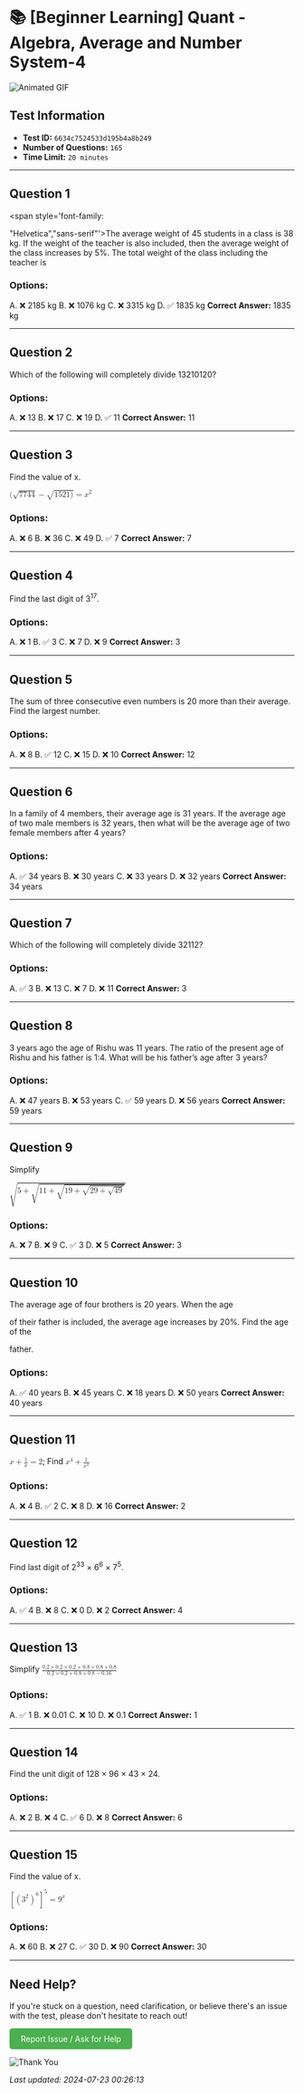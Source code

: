 # 📚 [Beginner Learning] Quant - Algebra, Average and Number System-4

![Animated GIF](https://media.giphy.com/media/l0HlNaQ6gWfllcjDO/giphy.gif)

## Test Information

- **Test ID:** `6634c7524533d195b4a8b249`
- **Number of Questions:** `165`
- **Time Limit:** `20 minutes`

---

## Question 1
<span style='font-family:
"Helvetica","sans-serif"'>The average weight of 45 students in a class is 38 kg. If the weight of the teacher is also included, then the average weight of the class increases by 5%. The total weight of the class including the teacher is </span>

### Options:

A. ❌ 2185 kg
B. ❌ 1076 kg
C. ❌ 3315 kg
D. ✅ 1835 kg
**Correct Answer:** 1835 kg

---

## Question 2
Which of the following will completely divide 13210120?

### Options:

A. ❌ 13
B. ❌ 17
C. ❌ 19
D. ✅ 11
**Correct Answer:** 11

---

## Question 3
Find the value of x.
<!-- MathType@Translator@5@5@MathML2 (DataObject).tdl@MathML 2.0 (DataObject)@ --><math xmlns="http://www.w3.org/1998/Math/MathML"><mrow><mo stretchy="false">(</mo><msqrt><mrow><mn>7744</mn></mrow></msqrt><mo>−</mo><msqrt><mrow><mn>1521)</mn></mrow></msqrt><mo>=</mo><msup><mi>x</mi><mn>2</mn></msup></mrow></math><!-- MathType@End@5@5@ -->

### Options:

A. ❌ 6
B. ❌ 36
C. ❌ 49
D. ✅ 7
**Correct Answer:** 7

---

## Question 4
Find the last digit of 3<sup>17</sup>.

### Options:

A. ❌ 1
B. ✅ 3
C. ❌ 7
D. ❌ 9
**Correct Answer:** 3

---

## Question 5
The sum of three consecutive even numbers is 20 more than their average. Find the largest number.

### Options:

A. ❌ 8
B. ✅ 12
C. ❌ 15
D. ❌ 10
**Correct Answer:** 12

---

## Question 6
In a family of 4 members, their average age is 31 years. If the average age of two male members is 32 years, then what will be the average age of two female members after 4 years?

### Options:

A. ✅ 34 years
B. ❌ 30 years
C. ❌ 33 years
D. ❌ 32 years
**Correct Answer:** 34 years

---

## Question 7
Which of the following will completely divide 32112?

### Options:

A. ✅ 3
B. ❌ 13
C. ❌ 7
D. ❌ 11
**Correct Answer:** 3

---

## Question 8
3 years ago the age of Rishu was 11 years. The ratio of the present age of Rishu and his father is 1:4. What will be his father’s age after 3 years?

### Options:

A. ❌ 47 years
B. ❌ 53 years
C. ✅ 59 years
D. ❌ 56 years
**Correct Answer:** 59 years

---

## Question 9
Simplify
<!-- MathType@Translator@5@5@MathML2 (DataObject).tdl@MathML 2.0 (DataObject)@ --><math xmlns="http://www.w3.org/1998/Math/MathML"><mrow><msqrt><mrow><mn>5</mn><mo>+</mo><msqrt><mrow><mn>11</mn><mo>+</mo><msqrt><mrow><mn>19</mn><mo>+</mo><msqrt><mrow><mn>29</mn><mo>+</mo><msqrt><mrow><mn>49</mn></mrow></msqrt></mrow></msqrt></mrow></msqrt></mrow></msqrt></mrow></msqrt></mrow></math><!-- MathType@End@5@5@ -->

### Options:

A. ❌ 7
B. ❌ 9
C. ✅ 3
D. ❌ 5
**Correct Answer:** 3

---

## Question 10
The average age of four brothers is 20 years. When the age
of their father is included, the average age increases by 20%. Find the age of the
father.

### Options:

A. ✅ 40 years
B. ❌ 45 years
C. ❌ 18 years
D. ❌ 50 years
**Correct Answer:** 40 years

---

## Question 11
<!-- MathType@Translator@5@5@MathML2 (DataObject).tdl@MathML 2.0 (DataObject)@ --><math xmlns="http://www.w3.org/1998/Math/MathML"><mrow><mi>x</mi><mo>+</mo><mfrac><mn>1</mn><mi>x</mi></mfrac><mo>=</mo><mn>2</mn></mrow></math><!-- MathType@End@5@5@ -->; Find <!-- MathType@Translator@5@5@MathML2 (DataObject).tdl@MathML 2.0 (DataObject)@ --><math xmlns="http://www.w3.org/1998/Math/MathML"><mrow><msup><mi>x</mi><mn>4</mn></msup><mo>+</mo><mfrac><mn>1</mn><mrow><msup><mi>x</mi><mn>4</mn></msup></mrow></mfrac></mrow></math><!-- MathType@End@5@5@ -->

### Options:

A. ❌ 4
B. ✅ 2
C. ❌ 8
D. ❌ 16
**Correct Answer:** 2

---

## Question 12
Find last digit of 2<sup>33</sup> × 6<sup>6</sup> × 7<sup>5</sup>.

### Options:

A. ✅ 4
B. ❌ 8
C. ❌ 0
D. ❌ 2
**Correct Answer:** 4

---

## Question 13
Simplify <!-- MathType@Translator@5@5@MathML2 (DataObject).tdl@MathML 2.0 (DataObject)@ --><math xmlns="http://www.w3.org/1998/Math/MathML"><mrow><mfrac><mrow><mn>0.2</mn><mo>×</mo><mn>0.2</mn><mo>×</mo><mn>0.2</mn><mo>+</mo><mn>0.8</mn><mo>×</mo><mn>0.8</mn><mo>×</mo><mn>0.8</mn></mrow><mrow><mn>0.2</mn><mo>×</mo><mn>0.2</mn><mo>+</mo><mn>0.8</mn><mo>×</mo><mn>0.8</mn><mo>−</mo><mn>0.16</mn></mrow></mfrac></mrow></math><!-- MathType@End@5@5@ -->

### Options:

A. ✅ 1
B. ❌ 0.01
C. ❌ 10
D. ❌ 0.1
**Correct Answer:** 1

---

## Question 14
Find the unit digit of 128 × 96 × 43 × 24.

### Options:

A. ❌ 2
B. ❌ 4
C. ✅ 6
D. ❌ 8
**Correct Answer:** 6

---

## Question 15
Find the value of x.
<!-- MathType@Translator@5@5@MathML2 (DataObject).tdl@MathML 2.0 (DataObject)@ --><math xmlns="http://www.w3.org/1998/Math/MathML"><mrow><msup><mrow><mrow><mo>[</mo><mrow><msup><mrow><mrow><mo>(</mo><mrow><msup><mn>3</mn><mn>2</mn></msup></mrow><mo>)</mo></mrow></mrow><mn>6</mn></msup></mrow><mo>]</mo></mrow></mrow><mn>5</mn></msup><mo>=</mo><msup><mn>9</mn><mi>x</mi></msup></mrow></math><!-- MathType@End@5@5@ -->

### Options:

A. ❌ 60
B. ❌ 27
C. ✅ 30
D. ❌ 90
**Correct Answer:** 30

---

## Need Help?

If you're stuck on a question, need clarification, or believe there's an issue with the test, please don't hesitate to reach out!

<a href='mailto:ujjwaljha744@gmail.com?subject=Help%20Needed%20-%20_Beginner Learning_ Quant - Algebra_ Average and Number System-4&body=Test%20ID%3A%206634c7524533d195b4a8b249%0A%0AQuestion%20Number%3A%20%0A%0ADescription%20of%20Issue%3A%20' style='display: inline-block; padding: 10px 20px; background-color: #4CAF50; color: white; text-decoration: none; border-radius: 5px;'>Report Issue / Ask for Help</a>

![Thank You](https://media.giphy.com/media/M9NbzZjAcxq9jS9LZJ/giphy.gif)

*Last updated: 2024-07-23 00:26:13*
